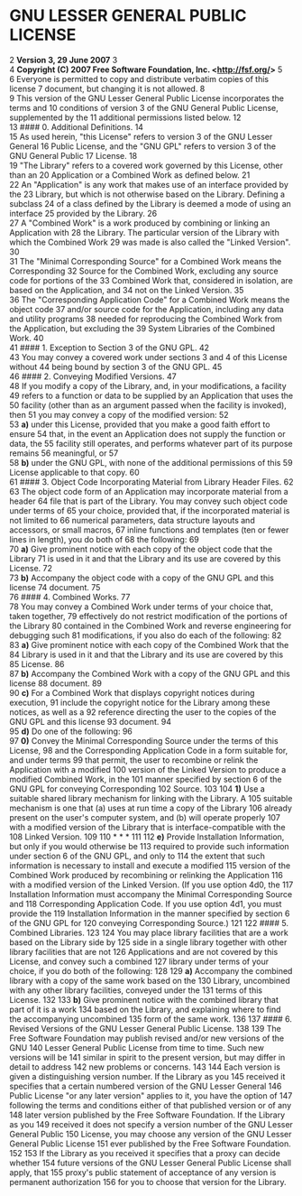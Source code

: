 # GNU LESSER GENERAL PUBLIC LICENSE
2	**Version 3, 29 June 2007**
3	
4	**Copyright (C) 2007 Free Software Foundation, Inc. &lt;<http://fsf.org/>>**
5	
6	Everyone is permitted to copy and distribute verbatim copies of this license
7	document, but changing it is not allowed.
8	
9	This version of the GNU Lesser General Public License incorporates the terms and
10	conditions of version 3 of the GNU General Public License, supplemented by the
11	additional permissions listed below.
12	
13	#### 0. Additional Definitions.
14	
15	As used herein, "this License" refers to version 3 of the GNU Lesser General
16	Public License, and the "GNU GPL" refers to version 3 of the GNU General Public
17	License.
18	
19	"The Library" refers to a covered work governed by this License, other than an
20	Application or a Combined Work as defined below.
21	
22	An "Application" is any work that makes use of an interface provided by the
23	Library, but which is not otherwise based on the Library. Defining a subclass
24	of a class defined by the Library is deemed a mode of using an interface
25	provided by the Library.
26	
27	A "Combined Work" is a work produced by combining or linking an Application with
28	the Library. The particular version of the Library with which the Combined Work
29	was made is also called the "Linked Version".
30	
31	The "Minimal Corresponding Source" for a Combined Work means the Corresponding
32	Source for the Combined Work, excluding any source code for portions of the
33	Combined Work that, considered in isolation, are based on the Application, and
34	not on the Linked Version.
35	
36	The "Corresponding Application Code" for a Combined Work means the object code
37	and/or source code for the Application, including any data and utility programs
38	needed for reproducing the Combined Work from the Application, but excluding the
39	System Libraries of the Combined Work.
40	
41	#### 1. Exception to Section 3 of the GNU GPL.
42	
43	You may convey a covered work under sections 3 and 4 of this License without
44	being bound by section 3 of the GNU GPL.
45	
46	#### 2. Conveying Modified Versions.
47	
48	If you modify a copy of the Library, and, in your modifications, a facility
49	refers to a function or data to be supplied by an Application that uses the
50	facility (other than as an argument passed when the facility is invoked), then
51	you may convey a copy of the modified version:
52	
53	**a)** under this License, provided that you make a good faith effort to ensure
54	  that, in the event an Application does not supply the function or data, the
55	  facility still operates, and performs whatever part of its purpose remains
56	  meaningful, or
57	
58	**b)** under the GNU GPL, with none of the additional permissions of this
59	  License applicable to that copy.
60	
61	#### 3. Object Code Incorporating Material from Library Header Files.
62	
63	The object code form of an Application may incorporate material from a header
64	file that is part of the Library. You may convey such object code under terms of
65	your choice, provided that, if the incorporated material is not limited to
66	numerical parameters, data structure layouts and accessors, or small macros,
67	inline functions and templates (ten or fewer lines in length), you do both of
68	the following:
69	
70	**a)** Give prominent notice with each copy of the object code that the Library
71	  is used in it and that the Library and its use are covered by this License.
72	
73	**b)** Accompany the object code with a copy of the GNU GPL and this license
74	  document.
75	
76	#### 4. Combined Works.
77	
78	You may convey a Combined Work under terms of your choice that, taken together,
79	effectively do not restrict modification of the portions of the Library
80	contained in the Combined Work and reverse engineering for debugging such
81	modifications, if you also do each of the following:
82	
83	**a)** Give prominent notice with each copy of the Combined Work that the
84	  Library is used in it and that the Library and its use are covered by this
85	  License.
86	
87	**b)** Accompany the Combined Work with a copy of the GNU GPL and this license
88	  document.
89	
90	**c)** For a Combined Work that displays copyright notices during execution,
91	  include the copyright notice for the Library among these notices, as well as a
92	  reference directing the user to the copies of the GNU GPL and this license
93	  document.
94	
95	**d)** Do one of the following:
96	
97	**0)** Convey the Minimal Corresponding Source under the terms of this License,
98	  and the Corresponding Application Code in a form suitable for, and under terms
99	  that permit, the user to recombine or relink the Application with a modified
100	  version of the Linked Version to produce a modified Combined Work, in the
101	  manner specified by section 6 of the GNU GPL for conveying Corresponding
102	  Source.
103	
104	**1)** Use a suitable shared library mechanism for linking with the Library. A
105	  suitable mechanism is one that (a) uses at run time a copy of the Library
106	  already present on the user's computer system, and (b) will operate properly
107	  with a modified version of the Library that is interface-compatible with the
108	  Linked Version.
109	
110	* * *
111	
112	**e)** Provide Installation Information, but only if you would otherwise be
113	required to provide such information under section 6 of the GNU GPL, and only to
114	the extent that such information is necessary to install and execute a modified
115	version of the Combined Work produced by recombining or relinking the Application
116	with a modified version of the Linked Version. (If you use option 4d0, the
117	Installation Information must accompany the Minimal Corresponding Source and
118	Corresponding Application Code. If you use option 4d1, you must provide the
119	Installation Information in the manner specified by section 6 of the GNU GPL for
120	conveying Corresponding Source.)
121	
122	#### 5. Combined Libraries.
123	
124	You may place library facilities that are a work based on the Library side by
125	side in a single library together with other library facilities that are not
126	Applications and are not covered by this License, and convey such a combined
127	library under terms of your choice, if you do both of the following:
128	
129	**a)** Accompany the combined library with a copy of the same work based on the
130	  Library, uncombined with any other library facilities, conveyed under the
131	  terms of this License.
132	
133	**b)** Give prominent notice with the combined library that part of it is a work
134	  based on the Library, and explaining where to find the accompanying uncombined
135	  form of the same work.
136	
137	#### 6. Revised Versions of the GNU Lesser General Public License.
138	
139	The Free Software Foundation may publish revised and/or new versions of the GNU
140	Lesser General Public License from time to time. Such new versions will be
141	similar in spirit to the present version, but may differ in detail to address
142	new problems or concerns.
143	
144	Each version is given a distinguishing version number. If the Library as you
145	received it specifies that a certain numbered version of the GNU Lesser General
146	Public License "or any later version" applies to it, you have the option of
147	following the terms and conditions either of that published version or of any
148	later version published by the Free Software Foundation. If the Library as you
149	received it does not specify a version number of the GNU Lesser General Public
150	License, you may choose any version of the GNU Lesser General Public License
151	ever published by the Free Software Foundation.
152	
153	If the Library as you received it specifies that a proxy can decide whether
154	future versions of the GNU Lesser General Public License shall apply, that
155	proxy's public statement of acceptance of any version is permanent authorization
156	for you to choose that version for the Library.
